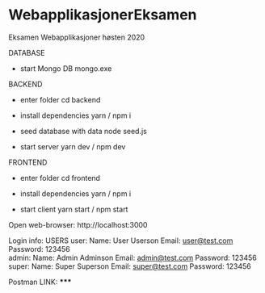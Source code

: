 # WebapplikasjonerEksamen

Eksamen Webapplikasjoner høsten 2020

DATABASE

- start Mongo DB
  mongo.exe

BACKEND

- enter folder
  cd backend

- install dependencies
  yarn / npm i

- seed database with data
  node seed.js

- start server
  yarn dev / npm dev

FRONTEND

- enter folder
  cd frontend

- install dependencies
  yarn / npm i

- start client
  yarn start / npm start

Open web-browser: http://localhost:3000

Login info:
USERS
user:
Name: User Userson
Email: user@test.com
Password: 123456  
 admin:
Name: Admin Adminson
Email: admin@test.com
Password: 123456  
 super:
Name: Super Superson
Email: super@test.com
Password: 123456

Postman LINK: ******\*\*\*******
